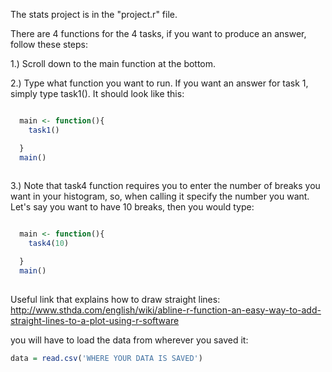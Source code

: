 The stats project is in the "project.r" file.

There are 4 functions for the 4 tasks, if you want to produce an answer, follow these steps:

1.) Scroll down to the main function at the bottom.

2.) Type what function you want to run. If you want an answer for task 1, simply type task1(). It should look like this:

```R

  main <- function(){
    task1()

  }
  main()
  
```


      
     
    
3.) Note that task4 function requires you to enter the number of breaks you want in your histogram, so, when calling it specify the number you want. Let's say you want to have 10 breaks, then you would type:


```R

  main <- function(){
    task4(10)

  }
  main()
  
```
Useful link that explains how to draw straight lines: http://www.sthda.com/english/wiki/abline-r-function-an-easy-way-to-add-straight-lines-to-a-plot-using-r-software

you will have to load the data from wherever you saved it:

```R
data = read.csv('WHERE YOUR DATA IS SAVED')
```
